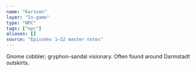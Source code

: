 ```yaml
---
name: "Karsson"
layer: "In-game"
type: "NPC"
tags: ["npc"]
aliases: []
source: "Episodes 1–32 master notes"
---
```

Gnome cobbler; gryphon-sandal visionary. Often found around Darmstadt outskirts.
